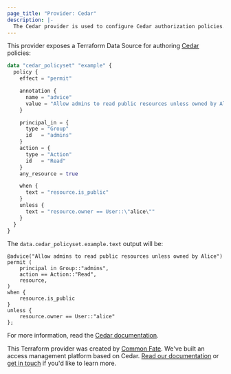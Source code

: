 ```yaml
---
page_title: "Provider: Cedar"
description: |-
  The Cedar provider is used to configure Cedar authorization policies.
---
```


This provider exposes a Terraform Data Source for authoring [Cedar](https://cedarpolicy.com) policies:

```terraform
data "cedar_policyset" "example" {
  policy {
    effect = "permit"

    annotation {
      name = "advice"
      value = "Allow admins to read public resources unless owned by Alice"
    }

    principal_in = {
      type = "Group"
      id   = "admins"
    }
    action = {
      type = "Action"
      id   = "Read"
    }
    any_resource = true

    when {
      text = "resource.is_public"
    }
    unless {
      text = "resource.owner == User::\"alice\""
    }
  }
}
```

The `data.cedar_policyset.example.text` output will be:

```
@advice("Allow admins to read public resources unless owned by Alice")
permit (
    principal in Group::"admins",
    action == Action::"Read",
    resource,
)
when {
    resource.is_public
}
unless {
    resource.owner == User::"alice"
};
```

For more information, read the [Cedar documentation](https://docs.cedarpolicy.com).

This Terraform provider was created by [Common Fate](https://commonfate.io). We've built an access management platform based on Cedar. [Read our documentation](https://docs.commonfate.io) or [get in touch](mailto:hello@commonfate.io) if you'd like to learn more.
